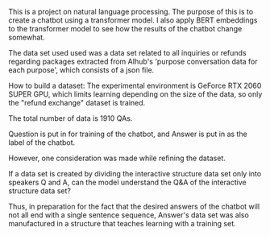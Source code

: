 This is a project on natural language processing. The purpose of this is to create a chatbot using a transformer model. I also apply BERT embeddings to the transformer model to see how the results of the chatbot change somewhat.

The data set used used was a data set related to all inquiries or refunds regarding packages extracted from AIhub's 'purpose conversation data for each purpose', which consists of a json file. 

How to build a dataset: The experimental environment is GeForce RTX 2060 SUPER GPU, which limits learning depending on the size of the data, so only the "refund exchange" dataset is trained.

The total number of data is 1910 QAs.

Question is put in for training of the chatbot, and Answer is put in as the label of the chatbot.

However, one consideration was made while refining the dataset.

If a data set is created by dividing the interactive structure data set only into speakers Q and A, can the model understand the Q&A of the interactive structure data set?

Thus, in preparation for the fact that the desired answers of the chatbot will not all end with a single sentence sequence, Answer's data set was also manufactured in a structure that teaches learning with a training set.

